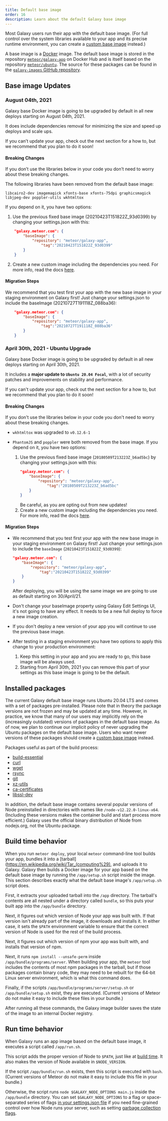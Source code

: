 ```yaml
---
title: Default base image
order: 16
description: Learn about the default Galaxy base image
---
```


Most Galaxy users run their app with the default base image.  (For full control over the system libraries available to your app and its precise runtime environment, you can create a [custom base image](/custom-base-images.html) instead.)

A base image is a [Docker](https://www.docker.com/) image.  The default base image is stored in the repository [`meteor/galaxy-app`](https://hub.docker.com/r/meteor/galaxy-app/) on Docker Hub and is itself based on the repository [`meteor/ubuntu`](https://hub.docker.com/r/meteor/ubuntu/).  The source for these packages can be found in the [`galaxy-images` GitHub repository](https://github.com/meteor/galaxy-images).

<h2 id="update">Base image Updates</h2>

<h3 id="v3.0">August 04th, 2021</h3>

Galaxy base Docker image is going to be upgraded by default in all new deploys starting on August 04th, 2021.

It does include dependencies removal for minimizing the size and speed up deploys and scale ups.

If you can’t update your app, check out the next section for a how to, but we recommend that you plan to do it soon!

#### Breaking Changes

If you don’t use the libraries below in your code you don’t need to worry about these breaking changes.

The following libraries have been removed from the default base image:

`libcairo2-dev imagemagick xfonts-base xfonts-75dpi graphicsmagick libjpeg-dev poppler-utils wkhtmltox`

If you depend on it, you have two options:

1. Use the previous fixed base image (20210423T151822Z_93d0399) by changing your settings.json with this:

```json
    "galaxy.meteor.com": {
        "baseImage": {
            "repository": "meteor/galaxy-app",
                "tag":"20210423T151822Z_93d0399"
        }
    }
```
2. Create a new custom image including the dependencies you need. For more info, read the docs [here](https://cloud-guide.meteor.com/custom-base-images.html).

#### Migration Steps
We recommend that you test first your app with the new base image in your staging environment on Galaxy first! Just change your settings.json to include the baseImage (20210727T191118Z_088ba36):

```json
    "galaxy.meteor.com": {
        "baseImage": {
            "repository": "meteor/galaxy-app",
                "tag":"20210727T191118Z_088ba36"
        }
    }
```



<h3 id="v2.0">April 30th, 2021 - Ubuntu Upgrade</h3>



Galaxy base Docker image is going to be upgraded by default in all new deploys starting on April 30th, 2021.

It includes a <b>major update to `Ubuntu 20.04 Focal`</b>, with a lot of security patches and improvements on stability and performance. 

If you can't update your app, check out the next section for a how to, but we recommend that you plan to do it soon!

#### Breaking Changes

If you don't use the libraries below in your code you don't need to worry about these breaking changes.

- `wkhtmltox` was upgraded to `v0.12.6-1`
  

- `PhantomJS` and `poppler` were both removed from the base image. If you depend on it, you have two options:
    1. Use the previous fixed base image (`20180509T213223Z_b6ad5bc`) by changing your settings.json with this:
        ```json
        "galaxy.meteor.com": {
            "baseImage": {
                "repository": "meteor/galaxy-app",
                    "tag":"20180509T213223Z_b6ad5bc"
            }
        }
        ```
        Be careful, as you are opting out from new updates!
    2. Create a new custom image including the dependencies you need. For more info, read the docs [here](./custom-base-images.html).

#### Migration Steps

- We recommend that you test first your app with the new base image in your staging environment on Galaxy first! Just change your settings.json to include the `baseImage` (`20210423T151822Z_93d0399`):
    ```json
    "galaxy.meteor.com": {
        "baseImage": {
            "repository": "meteor/galaxy-app",
                "tag":"20210423T151822Z_93d0399"
        }
    }
    ```
    After deploying, you will be using the same image we are going to use as default starting on 30/April/21.

- Don't change your baseImage property using Galaxy Edit Settings UI, it's not going to have any effect. It needs to be a new full deploy to force a new image creation.

- If you don't deploy a new version of your app you will continue to use the previous base image.

- After testing in a staging environment you have two options to apply this change to your production environment:
  1. Keep this setting in your app and you are ready to go, this base image will be always used.
  2. Starting from April 30th, 2021 you can remove this part of your settings as this base image is going to be the default.
    
<h2 id="packages">Installed packages</h2>

The current Galaxy default base image runs Ubuntu 20.04 LTS and comes with a set of packages pre-installed. Please note that in theory the package versions are not frozen and may be updated at any time. However, in practice, we know that many of our users may implicitly rely on the (increasingly outdated) versions of packages in the default base image. As of now, we plan to continue our implicit policy of never upgrading the Ubuntu packages on the default base image. Users who want newer versions of these packages should create a [custom base image](/custom-base-images.html) instead.

Packages useful as part of the build process:
- [build-essential](http://packages.ubuntu.com/trusty/build-essential)
- [curl](http://packages.ubuntu.com/trusty/amd64/curl)
- [wget](http://packages.ubuntu.com/trusty/wget)
- [rsync](http://packages.ubuntu.com/trusty/rsync)
- [git](http://packages.ubuntu.com/trusty/git)
- [xz-utils](http://packages.ubuntu.com/trusty/xz-utils)
- [ca-certificates](http://packages.ubuntu.com/trusty/ca-certificates)
- [libssl-dev](http://packages.ubuntu.com/trusty/libssl-dev)


In addition, the default base image contains several popular versions of Node preinstalled in directories with names like `/node-v12.22.0-linux-x64`. (Including these versions makes the container build and start process more efficient.)  Galaxy uses the official binary distribution of Node from nodejs.org, not the Ubuntu package.

<h2 id="build">Build time behavior</h2>

When you run `meteor deploy`, your local `meteor` command-line tool builds your app, bundles it into a [tarball](https://en.wikipedia.org/wiki/Tar_(computing%29), and uploads it to Galaxy.  Galaxy then builds a Docker image for your app based on the default base image by running the `/app/setup.sh` script inside the image.  This section describes exactly what the default base image's `/app/setup.sh` script does.

First, it extracts your uploaded tarball into the `/app` directory.  The tarball's contents are all nested under a directory called `bundle`, so this puts your built app into the `/app/bundle` directory.

Next, it figures out which version of Node your app was built with.  If that version isn't already part of the image, it downloads and installs it.  In either case, it sets the `$PATH` environment variable to ensure that the correct version of Node is used for the rest of the build process.

Next, it figures out which version of npm your app was built with, and installs that version of npm.

Next, it runs `npm install --unsafe-perm` inside `/app/bundle/programs/server`.  When building your app, the `meteor` tool includes the contents of most npm packages in the tarball, but if those packages contain binary code, they may need to be rebuilt for the 64-bit Linux server environment, which is what this command does.

Finally, if the scripts `/app/bundle/programs/server/setup.sh` or `/app/bundle/setup.sh` exist, they are executed. (Current versions of Meteor do not make it easy to include these files in your bundle.)

After running all these commands, the Galaxy image builder saves the state of the image to an internal Docker registry.

<h2 id="run">Run time behavior</h2>

When Galaxy runs an app image based on the default base image, it executes a script called `/app/run.sh`.

This script adds the proper version of Node to `$PATH`, just like at [build time](#build).  It also makes the version of Node available in `$NODE_VERSION`.

If the script `/app/bundle/run.sh` exists, then this script is executed with `bash`.  (Current versions of Meteor do not make it easy to include this file in your bundle.)

Otherwise, the script runs `node $GALAXY_NODE_OPTIONS main.js` inside the `/app/bundle` directory. You can set `$GALAXY_NODE_OPTIONS` to a flag or space-separated series of flags [in your settings.json file](/environment-variables.html) if you need fine-grained control over how Node runs your server, such as setting [garbage collection flags](/scaling.html#garbage-collection).
